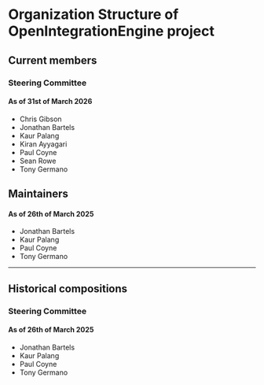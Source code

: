 # Organization Structure of OpenIntegrationEngine project

## Current members

### Steering Committee

#### As of 31st of March 2026

- Chris Gibson
- Jonathan Bartels
- Kaur Palang
- Kiran Ayyagari
- Paul Coyne
- Sean Rowe
- Tony Germano

## Maintainers

#### As of 26th of March 2025

- Jonathan Bartels
- Kaur Palang
- Paul Coyne
- Tony Germano

---

## Historical compositions

### Steering Committee

#### As of 26th of March 2025

- Jonathan Bartels
- Kaur Palang
- Paul Coyne
- Tony Germano

